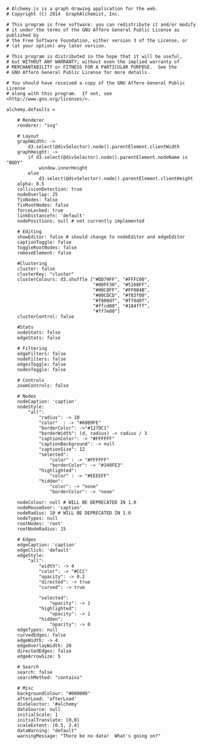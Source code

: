    # Alchemy.js is a graph drawing application for the web.
    # Copyright (C) 2014  GraphAlchemist, Inc.

    # This program is free software: you can redistribute it and/or modify
    # it under the terms of the GNU Affero General Public License as published by
    # the Free Software Foundation, either version 3 of the License, or
    # (at your option) any later version.

    # This program is distributed in the hope that it will be useful,
    # but WITHOUT ANY WARRANTY; without even the implied warranty of
    # MERCHANTABILITY or FITNESS FOR A PARTICULAR PURPOSE.  See the
    # GNU Affero General Public License for more details.

    # You should have received a copy of the GNU Affero General Public License
    # along with this program.  If not, see <http://www.gnu.org/licenses/>.

    alchemy.defaults =

        # Renderer
        renderer: "svg"

        # Layout
        graphWidth: ->
            d3.select(@divSelector).node().parentElement.clientWidth
        graphHeight: ->
            if d3.select(@divSelector).node().parentElement.nodeName is "BODY"
                window.innerHeight
            else 
                d3.select(@divSelector).node().parentElement.clientHeight
        alpha: 0.5
        collisionDetection: true
        nodeOverlap: 25
        fixNodes: false
        fixRootNodes: false
        forceLocked: true
        linkDistancefn: 'default'
        nodePositions: null # not currently implemented

        # Editing
        showEditor: false # should change to nodeEditor and edgeEditor
        captionToggle: false
        toggleRootNodes: false
        removeElement: false

        #Clustering
        cluster: false
        clusterKey: "cluster"
        clusterColours: d3.shuffle ["#DD79FF", "#FFFC00",
                                    "#00FF30", "#5168FF",
                                    "#00C0FF", "#FF004B",
                                    "#00CDCD", "#f83f00",
                                    "#f800df", "#ff8d8f",
                                    "#ffcd00", "#184fff",
                                    "#ff7e00"]
        clusterControl: false

        #Stats
        nodeStats: false
        edgeStats: false

        # Filtering
        edgeFilters: false
        nodeFilters: false
        edgesToggle: false
        nodesToggle: false

        # Controls
        zoomControls: false

        # Nodes
        nodeCaption: 'caption'
        nodeStyle:
            "all":
                "radius": -> 10
                "color"  : -> "#68B9FE"
                "borderColor": ->"#127DC1"
                "borderWidth": (d, radius) -> radius / 3
                "captionColor": -> "#FFFFFF"
                "captionBackground": -> null
                "captionSize": 12
                "selected":
                    "color" : -> "#FFFFFF"
                    "borderColor": -> "#349FE3"
                "highlighted":
                    "color" : -> "#EEEEFF"
                "hidden":
                    "color": -> "none" 
                    "borderColor": -> "none"

        nodeColour: null # WILL BE DEPRECATED IN 1.0
        nodeMouseOver: 'caption'
        nodeRadius: 10 # WILL BE DEPRECATED IN 1.0
        nodeTypes: null
        rootNodes: 'root'
        rootNodeRadius: 15

        # Edges
        edgeCaption: 'caption'
        edgeClick: 'default'
        edgeStyle:
            "all":
                "width": -> 4
                "color": -> "#CCC"
                "opacity": -> 0.2
                "directed": -> true
                "curved": -> true

                "selected":
                    "opacity": -> 1
                "highlighted":
                    "opacity": -> 1
                "hidden":
                    "opacity": -> 0
        edgeTypes: null
        curvedEdges: false
        edgeWidth: -> 4
        edgeOverlayWidth: 20
        directedEdges: false
        edgeArrowSize: 5

        # Search
        search: false
        searchMethod: "contains"

        # Misc
        backgroundColour: "#000000"
        afterLoad: 'afterLoad'
        divSelector: '#alchemy'
        dataSource: null
        initialScale: 1
        initialTranslate: [0,0]
        scaleExtent: [0.5, 2.4]
        dataWarning: "default"
        warningMessage: "There be no data!  What's going on?"